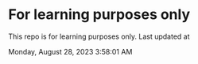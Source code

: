# For learning purposes only
This repo is for learning purposes only.
Last updated at

Monday, August 28, 2023 3:58:01 AM

